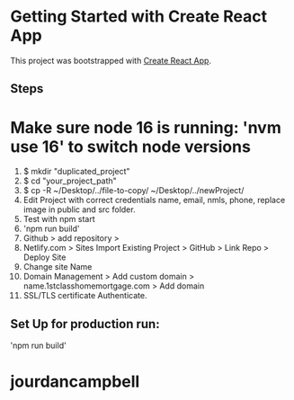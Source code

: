 # Getting Started with Create React App

This project was bootstrapped with [Create React App](https://github.com/facebook/create-react-app).

## Steps

# Make sure node 16 is running: 'nvm use 16' to switch node versions

1. $ mkdir "duplicated_project"
2. $ cd "your_project_path"
3. $ cp -R ~/Desktop/../file-to-copy/ ~/Desktop/../newProject/
4. Edit Project with correct credentials name, email, nmls, phone, replace image in public and src folder.
5. Test with npm start
6. 'npm run build'
7. Github > add repository >
8. Netlify.com > Sites Import Existing Project > GitHub > Link Repo > Deploy Site
9. Change site Name
10. Domain Management > Add custom domain > name.1stclasshomemortgage.com > Add domain
11. SSL/TLS certificate Authenticate.

## Set Up for production run:

'npm run build'

# jourdancampbell

